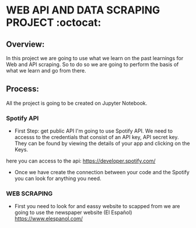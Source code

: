 # WEB API AND DATA SCRAPING PROJECT :octocat:

## Overview:

In this project we are going to use what we learn on the past learnings for Web and API scraping.
So to do so we are going to perform the basis of what we learn and go from there.

## Process:

All the project is going to be created on Jupyter Notebook.

### Spotify API
- First Step: get public API I'm going to use Spotify API. We need to accesss to the credentials that consist of an API key, API secret key. They can be found by viewing the details of your app and clicking on the Keys.

here you can access to the api: https://developer.spotify.com/

- Once we have create the connection between your code and the Spotify you can look for anything you need.

### WEB SCRAPING 

- First you need to look for and eassy website to scapped from we are going to use the newspaper website (El Español) https://www.elespanol.com/
